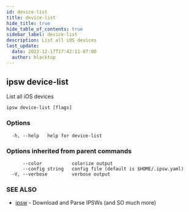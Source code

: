 ```yaml
---
id: device-list
title: device-list
hide_title: true
hide_table_of_contents: true
sidebar_label: device-list
description: List all iOS devices
last_update:
  date: 2022-12-17T17:42:11-07:00
  author: blacktop
---
```

## ipsw device-list

List all iOS devices

```
ipsw device-list [flags]
```

### Options

```
  -h, --help   help for device-list
```

### Options inherited from parent commands

```
      --color           colorize output
      --config string   config file (default is $HOME/.ipsw.yaml)
  -V, --verbose         verbose output
```

### SEE ALSO

* [ipsw](/docs/cli/ipsw)	 - Download and Parse IPSWs (and SO much more)

